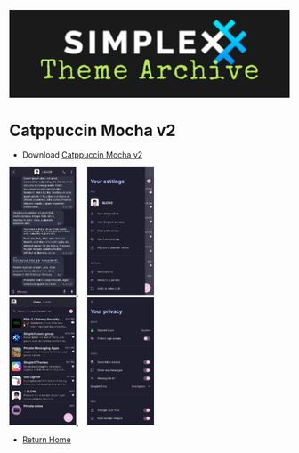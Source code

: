 ![SxC Theme Archive Banner](../resources/SxC_themeBanner06.jpg)

# Catppuccin Mocha v2

* Download [Catppuccin Mocha v2](../themes/SxC_catpuccinMocha-v2.theme)

<a href="../screenshots/SxC_catpuccinMocha-v201.jpg" target="_blank">
	<img src="../screenshots/SxC_catpuccinMocha-v201.jpg" width="120">
</a>&nbsp;&nbsp;&nbsp;
<a href="../screenshots/SxC_catpuccinMocha-v202.jpg" target="_blank">
	<img src="../screenshots/SxC_catpuccinMocha-v202.jpg" width="120">
</a>
<br>
<a href="../screenshots/SxC_catpuccinMocha-v203.jpg" target="_blank">
	<img src="../screenshots/SxC_catpuccinMocha-v203.jpg" width="120">
</a>&nbsp;&nbsp;&nbsp;
<a href="../screenshots/SxC_catpuccinMocha-v204.jpg" target="_blank">
	<img src="../screenshots/SxC_catpuccinMocha-v204.jpg" width="120">
</a>

* [Return Home](../)